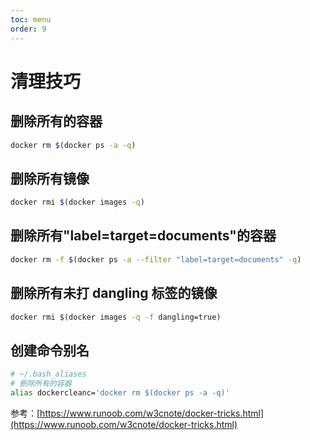 ```yaml
---
toc: menu
order: 9
---
```


# 清理技巧

## 删除所有的容器

```bash
docker rm $(docker ps -a -q)
```

## 删除所有镜像

```bash
docker rmi $(docker images -q)
```

## 删除所有"label=target=documents"的容器

```bash
docker rm -f $(docker ps -a --filter "label=target=documents" -q)
```

## 删除所有未打 dangling 标签的镜像

```bash
docker rmi $(docker images -q -f dangling=true)
```

## 创建命令别名

```bash
# ~/.bash_aliases
# 删除所有的容器
alias dockercleanc='docker rm $(docker ps -a -q)'
```

参考：[https://www.runoob.com/w3cnote/docker-tricks.html](https://www.runoob.com/w3cnote/docker-tricks.html)
